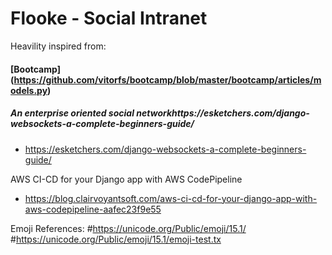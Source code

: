 # Flooke - Social Intranet


Heavility inspired from:
#### [Bootcamp] (https://github.com/vitorfs/bootcamp/blob/master/bootcamp/articles/models.py)
##### An enterprise oriented social networkhttps://esketchers.com/django-websockets-a-complete-beginners-guide/


- https://esketchers.com/django-websockets-a-complete-beginners-guide/

AWS CI-CD for your Django app with AWS CodePipeline
- https://blog.clairvoyantsoft.com/aws-ci-cd-for-your-django-app-with-aws-codepipeline-aafec23f9e55

Emoji References:
#https://unicode.org/Public/emoji/15.1/
#https://unicode.org/Public/emoji/15.1/emoji-test.tx